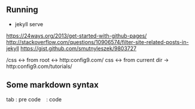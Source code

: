 ## Running
* jekyll serve

https://24ways.org/2013/get-started-with-github-pages/
http://stackoverflow.com/questions/10906574/filter-site-related-posts-in-jekyll
https://gist.github.com/smutnyleszek/9803727

/css  <-> from root <-> http:config9.com/
css   <-> from current dir  -> http:config9.com/tutorials/

## Some markdown syntax

tab        : pre code
``` ```    : code
